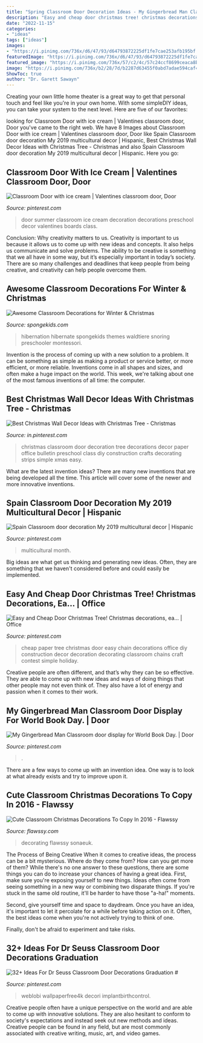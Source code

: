 ```yaml
---
title: "Spring Classroom Door Decoration Ideas - My Gingerbread Man Classroom Door Display For World Book Day."
description: "Easy and cheap door christmas tree! christmas decorations, ea…"
date: "2022-11-15"
categories:
- "ideas"
tags: ["ideas"]
images:
- "https://i.pinimg.com/736x/d6/47/93/d64793872225df1fe7cae253afb195bf.jpg"
featuredImage: "https://i.pinimg.com/736x/d6/47/93/d64793872225df1fe7cae253afb195bf.jpg"
featured_image: "https://i.pinimg.com/736x/57/c2/4c/57c24ccf8699ceaca8b06be3cb39202f--cheap-doors-construction-paper.jpg"
image: "https://i.pinimg.com/736x/b2/28/7d/b2287d63455f0abd7adae594caf484cb.jpg"
ShowToc: true
author: "Dr. Garett Sawayn"
---
```



Creating your own little home theater is a great way to get that personal touch and feel like you're in your own home. With some simpleDIY ideas, you can take your system to the next level. Here are five of our favorites: 

	

		
looking for Classroom Door with ice cream | Valentines classroom door, Door you've came to the right web. We have 8 Images about Classroom Door with ice cream | Valentines classroom door, Door like Spain Classroom door decoration My 2019 multicultural decor | Hispanic, Best Christmas Wall Decor Ideas with Christmas Tree - Christmas and also Spain Classroom door decoration My 2019 multicultural decor | Hispanic. Here you go:
		
    
## Classroom Door With Ice Cream | Valentines Classroom Door, Door

<img loading=lazy src="https://i.pinimg.com/736x/da/2f/d0/da2fd030383645db20ea820fa0e4fa1e.jpg" onerror="this.onerror=null;this.src='https://tse4.mm.bing.net/th?id=OIP._kzX5uHfThxTcFqnzSSxHQHaJ3&amp;pid=15.1';" alt="Classroom Door with ice cream | Valentines classroom door, Door">

_Source: pinterest.com_

>door summer classroom ice cream decoration decorations preschool decor valentines boards class. 

	

Conclusion: Why creativity matters to us.
Creativity is important to us because it allows us to come up with new ideas and concepts. It also helps us communicate and solve problems. The ability to be creative is something that we all have in some way, but it’s especially important in today’s society. There are so many challenges and deadlines that keep people from being creative, and creativity can help people overcome them.

    
## Awesome Classroom Decorations For Winter &amp; Christmas

<img loading=lazy src="https://spongekids.com/wp-content/uploads/2016/11/christmas-bulletin-board/20-christmas-bulletin-board-ideas.jpg" onerror="this.onerror=null;this.src='https://tse4.mm.bing.net/th?id=OIP.DD_WEXMKLKaHmffS4ZytEwAAAA&amp;pid=15.1';" alt="Awesome Classroom Decorations for Winter &amp; Christmas">

_Source: spongekids.com_

>hibernation hibernate spongekids themes waldtiere snoring preschooler montessori. 

	

Invention is the process of coming up with a new solution to a problem. It can be something as simple as making a product or service better, or more efficient, or more reliable. Inventions come in all shapes and sizes, and often make a huge impact on the world. This week, we're talking about one of the most famous inventions of all time: the computer.

    
## Best Christmas Wall Decor Ideas With Christmas Tree - Christmas

<img loading=lazy src="https://i.pinimg.com/736x/b2/28/7d/b2287d63455f0abd7adae594caf484cb.jpg" onerror="this.onerror=null;this.src='https://tse4.mm.bing.net/th?id=OIP.DCG1jnmlwAiE7r8jzCC5lQHaNK&amp;pid=15.1';" alt="Best Christmas Wall Decor Ideas with Christmas Tree - Christmas">

_Source: in.pinterest.com_

>christmas classroom door decoration tree decorations decor paper office bulletin preschool class diy construction crafts decorating strips simple xmas easy. 

	

What are the latest invention ideas?
There are many new inventions that are being developed all the time. This article will cover some of the newer and more innovative inventions.

    
## Spain Classroom Door Decoration My 2019 Multicultural Decor | Hispanic

<img loading=lazy src="https://i.pinimg.com/736x/d6/47/93/d64793872225df1fe7cae253afb195bf.jpg" onerror="this.onerror=null;this.src='https://tse1.mm.bing.net/th?id=OIP.DKoppzkuE0biNzFcp3uwEQHaJ3&amp;pid=15.1';" alt="Spain Classroom door decoration My 2019 multicultural decor | Hispanic">

_Source: pinterest.com_

>multicultural month. 

	

Big ideas are what get us thinking and generating new ideas. Often, they are something that we haven't considered before and could easily be implemented.

    
## Easy And Cheap Door Christmas Tree! Christmas Decorations, Ea… | Office

<img loading=lazy src="https://i.pinimg.com/736x/57/c2/4c/57c24ccf8699ceaca8b06be3cb39202f--cheap-doors-construction-paper.jpg" onerror="this.onerror=null;this.src='https://tse3.mm.bing.net/th?id=OIP.QnvOYh95zt2NvJlAaMxe1AHaNL&amp;pid=15.1';" alt="Easy and Cheap Door Christmas Tree! Christmas decorations, ea… | Office">

_Source: pinterest.com_

>cheap paper tree christmas door easy chain decorations office diy construction decor decoration decorating classroom chains craft contest simple holiday. 

	

Creative people are often different, and that’s why they can be so effective. They are able to come up with new ideas and ways of doing things that other people may not even think of. They also have a lot of energy and passion when it comes to their work.

    
## My Gingerbread Man Classroom Door Display For World Book Day. | Door

<img loading=lazy src="https://i.pinimg.com/736x/e7/b3/c5/e7b3c504b0f06d793959584508fc6165.jpg" onerror="this.onerror=null;this.src='https://tse4.mm.bing.net/th?id=OIP.6SEqW8MDTdqf4IDQBG7WzAHaKS&amp;pid=15.1';" alt="My Gingerbread Man Classroom door display for World Book Day. | Door">

_Source: pinterest.com_

>. 

	

There are a few ways to come up with an invention idea.  One way is to look at what already exists and try to improve upon it.

    
## Cute Classroom Christmas Decorations To Copy In 2016 - Flawssy

<img loading=lazy src="https://www.flawssy.com/wp-content/uploads/2016/10/Reindeer-Door-Decoration-Ideas.jpg" onerror="this.onerror=null;this.src='https://tse4.mm.bing.net/th?id=OIP.ZlukN6cgTWAgOw7U9r8eCAHaJ4&amp;pid=15.1';" alt="Cute Classroom Christmas Decorations To Copy In 2016 - Flawssy">

_Source: flawssy.com_

>decorating flawssy sonaeuk. 

	

The Process of Being Creative
When it comes to creative ideas, the process can be a bit mysterious. Where do they come from? How can you get more of them? While there's no one answer to these questions, there are some things you can do to increase your chances of having a great idea.
First, make sure you're exposing yourself to new things. Ideas often come from seeing something in a new way or combining two disparate things. If you're stuck in the same old routine, it'll be harder to have those "a-ha!" moments.

 Second, give yourself time and space to daydream. Once you have an idea, it's important to let it percolate for a while before taking action on it. Often, the best ideas come when you're not actively trying to think of one.

Finally, don't be afraid to experiment and take risks.

    
## 32+ Ideas For Dr Seuss Classroom Door Decorations Graduation #

<img loading=lazy src="https://i.pinimg.com/736x/71/da/bd/71dabde1297d3ccd28ca1a9088205ec9.jpg" onerror="this.onerror=null;this.src='https://tse1.mm.bing.net/th?id=OIP.qgRx14OkSpDtBfqLioDvvQAAAA&amp;pid=15.1';" alt="32+ Ideas For Dr Seuss Classroom Door Decorations Graduation #">

_Source: pinterest.com_

>weblobi wallpaperfree4k decori implantbirthcontrol. 

	

Creative people often have a unique perspective on the world and are able to come up with innovative solutions. They are also hesitant to conform to society's expectations and instead seek out new methods and ideas. Creative people can be found in any field, but are most commonly associated with creative writing, music, art, and video games.

